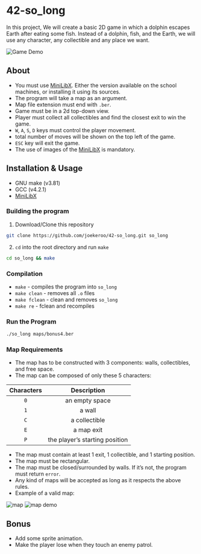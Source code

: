 # 42-so_long

In this project, We will create a basic 2D game in which a dolphin escapes Earth after eating some fish. Instead of a dolphin, fish, and the Earth, we will use any character, any collectible and any place we want.

![Game Demo](https://github.com/joekeroo/42-so_long/assets/58316168/cd8d5bb0-8fc9-4fb6-983f-1333c0018592)

## About

- You must use [MiniLibX](https://harm-smits.github.io/42docs/libs/minilibx/getting_started.html). Either the version available on the school machines, or installing it using its sources.
- The program will take a map as an argument.
- Map file extension must end with `.ber`.
- Game must be in a 2d top-down view.
- Player must collect all collectibles and find the closest exit to win the game.
- `W`, `A`, `S`, `D` keys must control the player movement.
- total number of moves will be shown on the top left of the game.
- `ESC` key will exit the game.
- The use of images of the [MiniLibX](https://harm-smits.github.io/42docs/libs/minilibx/getting_started.html) is mandatory.

## Installation & Usage

- GNU make (v3.81)
- GCC (v4.2.1)
- [MiniLibX](https://harm-smits.github.io/42docs/libs/minilibx/getting_started.html)

### Building the program

1. Download/Clone this repository

```bash
git clone https://github.com/joekeroo/42-so_long.git so_long
```

2. `cd` into the root directory and run `make`

```bash
cd so_long && make
```

### Compilation

- `make` - compiles the program into `so_long`
- `make clean` - removes all `.o` files
- `make fclean` - clean and removes `so_long`
- `make re` - fclean and recompiles

### Run the Program

```bash
./so_long maps/bonus4.ber
```

### Map Requirements

- The map has to be constructed with 3 components: walls, collectibles, and free space.
- The map can be composed of only these 5 characters:

|    Characters     |                           Description                           |
| :---------------: | :-------------------------------------------------------------: |
|`0`| an empty space|
|`1`|  a wall|
|`C`|  a collectible|
|`E`|  a map exit|
|`P`|  the player’s starting position|

- The map must contain at least 1 exit, 1 collectible, and 1 starting position.
- The map must be rectangular.
- The map must be closed/surrounded by walls. If it’s not, the program must return `error`.
- Any kind of maps will be accepted as long as it respects the above rules.
- Example of a valid map:

<img alt="map" src="https://github.com/joekeroo/42-so_long/assets/58316168/c4fb1504-25ef-4c6e-ac81-a18cf19876c5">
<img alt="map demo" src="https://github.com/joekeroo/42-so_long/assets/58316168/5a51a2cd-8b46-4fdc-a522-00109483305e">

## Bonus

- Add some sprite animation.
- Make the player lose when they touch an enemy patrol.
